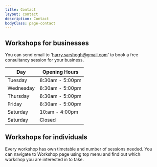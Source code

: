 ```yaml
---
title: Contact
layout: contact
description: Contact
bodyClass: page-contact
---
```


## Workshops for businesses
You can send email to 'harry.sarshogh@gmail.com' to book a free consultancy session for your business.

| Day       | Opening Hours   |
| --------- | --------------- |
| Tuesday   | 8:30am - 5:00pm |
| Wednesday | 8:30am - 5:00pm |
| Thursday  | 8:30am - 5:00pm |
| Friday    | 8:30am - 5:00pm |
| Saturday  | 10:am - 4:00pm  |
| Saturday  | Closed          |


## Workshops for individuals
Every workshop has own timetable and number of sessions needed. You can navigate to Workshop page using top menu and find out which workshop you are interested in to take.
